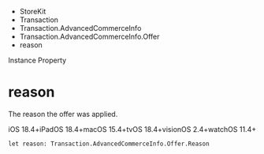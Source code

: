 

- StoreKit
- Transaction
- Transaction.AdvancedCommerceInfo
- Transaction.AdvancedCommerceInfo.Offer
-  reason 

Instance Property

# reason

The reason the offer was applied.

iOS 18.4+iPadOS 18.4+macOS 15.4+tvOS 18.4+visionOS 2.4+watchOS 11.4+

``` source
let reason: Transaction.AdvancedCommerceInfo.Offer.Reason
```

